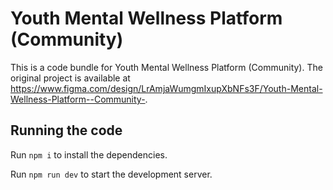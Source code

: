 
  # Youth Mental Wellness Platform (Community)

  This is a code bundle for Youth Mental Wellness Platform (Community). The original project is available at https://www.figma.com/design/LrAmjaWumgmIxupXbNFs3F/Youth-Mental-Wellness-Platform--Community-.

  ## Running the code

  Run `npm i` to install the dependencies.

  Run `npm run dev` to start the development server.
  